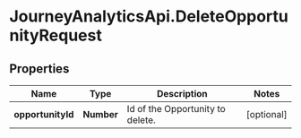 # JourneyAnalyticsApi.DeleteOpportunityRequest

## Properties

Name | Type | Description | Notes
------------ | ------------- | ------------- | -------------
**opportunityId** | **Number** | Id of the Opportunity to delete. | [optional] 


